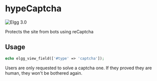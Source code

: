 hypeCaptcha
===========
![Elgg 3.0](https://img.shields.io/badge/Elgg-3.0-orange.svg?style=flat-square)

Protects the site from bots using reCaptcha

## Usage

```php
echo elgg_view_field(['#type' => 'captcha']);
```

Users are only requested to solve a captcha one. If they proved they are human, they won't be bothered again.